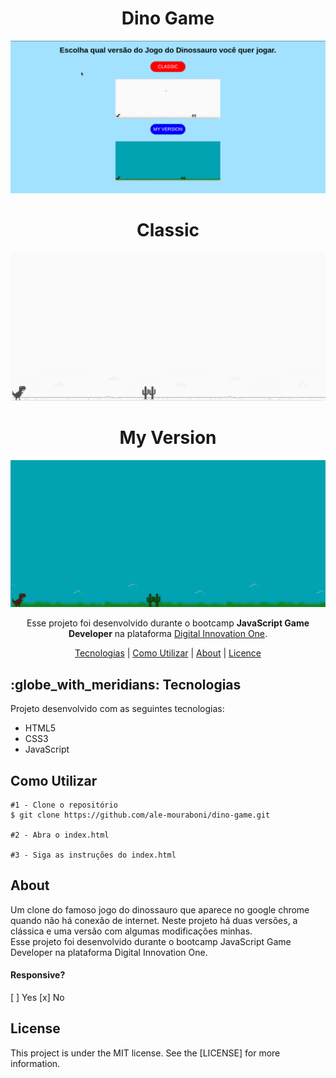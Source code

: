 <h1 align="center">Dino Game</h1>
<p align="center">
  <img src="assets/readme/dino.gif">
  <h1 align="center">Classic</h1>
  <img src="assets/readme/dino-classic.png">
  <h1 align="center">My Version</h1>
  <img src="assets/readme/dino-version-2.png">
</p>

<p align="center">
  Esse projeto foi desenvolvido durante o bootcamp <strong>JavaScript Game Developer</strong> na plataforma <a href="https://digitalinnovation.one/">Digital Innovation One</a>.
</p>

<p align="center">
  <a href="#technology">Tecnologias</a> | 
  <a href="#c-utilizar">Como Utilizar</a> |
  <a href="#about">About</a> |
  <a href="#license">Licence</a> 
</p>

<h2 id="technology">:globe_with_meridians: Tecnologias</h2>
<p>Projeto desenvolvido com as seguintes tecnologias:</p>
<ul>
  <li>HTML5</li>
  <li>CSS3</li>
  <li>JavaScript</li>
</ul>

<h2 id="c-utilizar">Como Utilizar</h2>

```
#1 - Clone o repositório
$ git clone https://github.com/ale-mouraboni/dino-game.git

#2 - Abra o index.html

#3 - Siga as instruções do index.html
```

<h2 id="about">About</h2>
<p>Um clone do famoso jogo do dinossauro que aparece no google chrome quando não há conexão de internet. Neste projeto há duas versões, a clássica e uma versão com algumas modificações minhas.
</br>
Esse projeto foi desenvolvido durante o bootcamp JavaScript Game Developer na plataforma Digital Innovation One.
<h4>Responsive?</h4>
[ ] Yes  [x] No
</p>

<h2 id="license">License</h2>
<p>This project is under the MIT license. See the [LICENSE] for more information.
</p>
